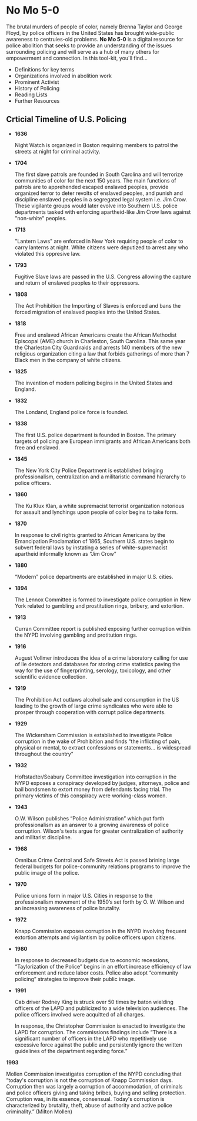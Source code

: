 # No Mo 5-0

The brutal murders of people of color, namely Brenna Taylor and George Floyd, by police officers in the United States has brought wide-public awareness to centruies-old problems. **No Mo 5-0** is a digital resource for police abolition that seeks to provide an understanding of the issues surrounding policing and will serve as a hub of many others for empowerment and connection. In this tool-kit, you'll find...

- Definitions for key terms
- Organizations involved in abolition work
- Prominent Activist
- History of Policing
- Reading Lists
- Further Resources

## Crticial Timeline of U.S. Policing

- **1636**

  Night Watch is organized in Boston requiring members to patrol the streets at night for criminal activity.

- **1704**

  The first slave patrols are founded in South Carolina and will terrorize communities of color for the next 150 years. The main functions of patrols are to apprehended escaped enslaved peoples, provide organized terror to deter revolts of enslaved peoples, and punish and discipline enslaved peoples in a segregated legal system i.e. Jim Crow. These vigilante groups would later evolve into Southern U.S. police departments tasked with enforcing apartheid-like Jim Crow laws against "non-white" peoples.
  
 - **1713**
 
   "Lantern Laws" are enforced in New York requiring people of color to carry lanterns at night. White citizens were deputized to arrest any who violated this oppresive law.

- **1793**

  Fugitive Slave laws are passed in the U.S. Congress allowing the capture and return of enslaved peoples to their oppressors.

- **1808**

  The Act Prohibition the Importing of Slaves is enforced and bans the forced migration of enslaved peoples into the United States.

- **1818**

  Free and enslaved African Americans create the African Methodist Episcopal (AME) church in Charleston, South Carolina. This same year the Charleston City Guard raids and arrests 140 members of the new religious organization citing a law that forbids gatherings of more than 7 Black men in the company of white citizens.

- **1825**

  The invention of modern policing begins in the United States and England.

- **1832**

  The Londand, England police force is founded.

- **1838**

  The first U.S. police department is founded in Boston. The primary targets of policing are European immigrants and African Americans both free and enslaved.

- **1845**

  The New York City Police Department is established bringing professionalism, centralization and a militaristic command hierarchy to police officers.

- **1860**

  The Ku Klux Klan, a white supremacist terrorist organization notorious for assault and lynchings upon people of color begins to take form.

- **1870**

  In response to civil rights granted to African Americans by the Emancipation Proclamation of 1865, Southern U.S. states begin to subvert federal laws by instating a series of white-supremacist apartheid informally known as “Jim Crow”

- **1880**

  “Modern” police departments are established in major U.S. cities.

- **1894**

  The Lennox Committee is formed to investigate police corruption in New York related to gambling and prostitution rings, bribery, and extortion.  

- **1913**

  Curran Committee report is published exposing further corruption within the NYPD involving gambling and protitution rings.

- **1916**

  August Vollmer introduces the idea of a crime laboratory calling for use of lie detectors and databases for storing crime statistics paving the way for the use of fingerprinting, serology, toxicology, and other scientific evidence collection.

- **1919**

  The Prohibition Act outlaws alcohol sale and consumption in the US leading to the growth of large crime syndicates who were able to prosper through cooperation with corrupt police departments.

- **1929**

  The Wickersham Commission is established to investigate Police corruption in the wake of Prohibition and finds “the inflicting of pain, physical or mental, to extract confessions or statements... is widespread throughout the country”

- **1932**

  Hoftstadter/Seabury Committee investigation into corruption in the NYPD exposes a conspiracy developed by judges, attorneys, police and bail bondsmen to extort money from defendants facing trial. The primary victims of this conspiracy were working-class women.

- **1943**

  O.W. Wilson publishes “Police Administration” which put forth professionalism as an answer to a growing awareness of police corruption. Wilson's texts argue for greater centralization of authority and militarist discipline.

- **1968**

  Omnibus Crime Control and Safe Streets Act is passed brining large federal budgets for police-community relations programs to improve the public image of the police.

- **1970**

  Police unions form in major U.S. Cities in response to the professionalism movement of the 1950’s set forth by O. W. Wilson and an increasing awareness of police brutality.
  
- **1972**

  Knapp Commission exposes corruption in the NYPD involving frequent extortion attempts and vigilantism by police officers upon citizens.

- **1980**

  In response to decreased budgets due to economic recessions, “Taylorization of the Police” begins in an effort increase efficiency of law enforcement and reduce labor costs. Police also adopt “community policing” strategies to improve their public image.

- **1991**

  Cab driver Rodney King is struck over 50 times by baton wielding officers of the LAPD and publicized to a wide television audiences. The police officers involved were acquitted of all charges.
  
  In response, the Christopher Commission is enacted to investigate the LAPD for corruption. The commissions findings include “There is a significant number of officers in the LAPD who repetitively use excessive force against the public and persistently ignore the written guidelines of the department regarding force.”

**1993**

  Mollen Commission investigates corruption of the NYPD concluding that “today's corruption is not the corruption of Knapp Commission days. Corruption then was largely a corruption of accommodation, of criminals and police officers giving and taking bribes, buying and selling protection. Corruption was, in its essence, consensual. Today's corruption is characterized by brutality, theft, abuse of authority and active police criminality.” (Milton Mollen)
